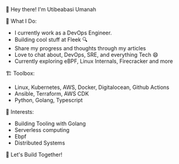 👋 Hey there! I'm Utibeabasi Umanah

📝 What I Do:
- I currently work as a DevOps Engineer.
- Building cool stuff at Fleek 🔍
- Share my progress and thoughts through my articles
- Love to chat about, DevOps, SRE, and everything Tech 😄
- Currently exploring eBPF, Linux Internals, Firecracker and more

🏗️ Toolbox:
- Linux, Kubernetes, AWS, Docker, Digitalocean, Github Actions
- Ansible, Terraform, AWS CDK
- Python, Golang, Typescript

🌱 Interests:
- Building Tooling with Golang
- Serverless computing
- Ebpf
- Distributed Systems

🚀 Let's Build Together!
<!--
**utibeabasi6/utibeabasi6** is a ✨ _special_ ✨ repository because its `README.md` (this file) appears on your GitHub profile.


-->
